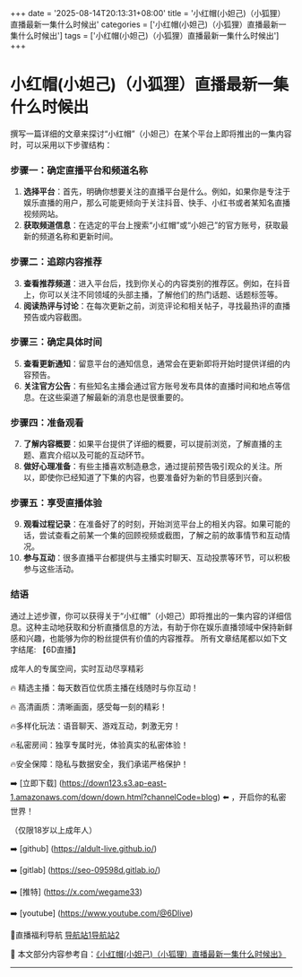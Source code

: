 +++
date = '2025-08-14T20:13:31+08:00'
title = '小红帽(小妲己)（小狐狸）直播最新一集什么时候出'
categories = ['小红帽(小妲己)（小狐狸）直播最新一集什么时候出']
tags = ['小红帽(小妲己)（小狐狸）直播最新一集什么时候出']
+++

# 小红帽(小妲己)（小狐狸）直播最新一集什么时候出

撰写一篇详细的文章来探讨“小红帽”（小妲己）在某个平台上即将推出的一集内容时，可以采用以下步骤结构：

### 步骤一：确定直播平台和频道名称
1. **选择平台**：首先，明确你想要关注的直播平台是什么。例如，如果你是专注于娱乐直播的用户，那么可能更倾向于关注抖音、快手、小红书或者某知名直播视频网站。
2. **获取频道信息**：在选定的平台上搜索“小红帽”或“小妲己”的官方账号，获取最新的频道名称和更新时间。

### 步骤二：追踪内容推荐
3. **查看推荐频道**：进入平台后，找到你关心的内容类别的推荐区。例如，在抖音上，你可以关注不同领域的头部主播，了解他们的热门话题、话题标签等。
4. **阅读热评与讨论**：在每次更新之前，浏览评论和相关帖子，寻找最热评的直播预告或内容截图。

### 步骤三：确定具体时间
5. **查看更新通知**：留意平台的通知信息，通常会在更新即将开始时提供详细的内容预告。
6. **关注官方公告**：有些知名主播会通过官方账号发布具体的直播时间和地点等信息。在这些渠道了解最新的消息也是很重要的。

### 步骤四：准备观看
7. **了解内容概要**：如果平台提供了详细的概要，可以提前浏览，了解直播的主题、嘉宾介绍以及可能的互动环节。
8. **做好心理准备**：有些主播喜欢制造悬念，通过提前预告吸引观众的关注。所以，即使你已经知道了下集的内容，也要准备好为新的节目感到兴奋。

### 步骤五：享受直播体验
9. **观看过程记录**：在准备好了的时刻，开始浏览平台上的相关内容。如果可能的话，尝试查看之前某一个集的回顾视频或截图，了解之前的故事情节和互动情况。
10. **参与互动**：很多直播平台都提供与主播实时聊天、互动投票等环节，可以积极参与这些活动。

### 结语
通过上述步骤，你可以获得关于“小红帽”（小妲己）即将推出的一集内容的详细信息。这种主动地获取和分析直播信息的方法，有助于你在娱乐直播领域中保持新鲜感和兴趣，也能够为你的粉丝提供有价值的内容推荐。
所有文章结尾都以如下文字结尾:
【6D直播】

 成年人的专属空间，实时互动尽享精彩

🔥 精选主播：每天数百位优质主播在线随时与你互动！

🔥 高清画质：清晰画面，感受每一刻的精彩！

🔥多样化玩法：语音聊天、游戏互动，刺激无穷！

🔥私密房间：独享专属时光，体验真实的私密体验！

🔥安全保障：隐私与数据安全，我们承诺严格保护！

➡️ [立即下载] (https://down123.s3.ap-east-1.amazonaws.com/down/down.html?channelCode=blog) ⬅️ ，开启你的私密世界！

 （仅限18岁以上成年人）

➡️ [github] (https://aldult-live.github.io/)

➡️ [gitlab] (https://seo-09598d.gitlab.io/)

➡️ [推特] (https://x.com/wegame33)

➡️ [youtube] (https://www.youtube.com/@6Dlive)

🔞直播福利导航   [导航站1](https://webstack-86085a.gitlab.io/)[导航站2](https://onlygit123-2.github.io/)

📘 本文部分内容参考自：[《小红帽(小妲己)（小狐狸）直播最新一集什么时候出》](https://webstack-hugo-13.pages.dev/)

---
